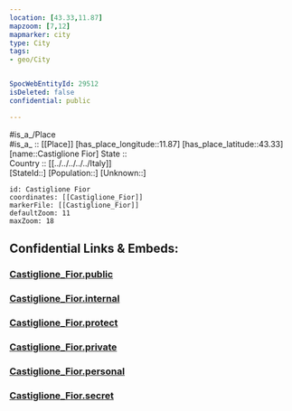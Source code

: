 ```yaml
---
location: [43.33,11.87] 
mapzoom: [7,12] 
mapmarker: city 
type: City
tags:
- geo/City


SpocWebEntityId: 29512
isDeleted: false
confidential: public

---
```

#is_a_/Place  
#is_a_ :: [[Place]] 
[has_place_longitude::11.87] 
[has_place_latitude::43.33] 
[name::Castiglione Fior] 
State ::  
Country :: [[../../../../../Italy]]  
[StateId::] 
[Population::] 
[Unknown::] 


```leaflet
id: Castiglione Fior
coordinates: [[Castiglione_Fior]] 
markerFile: [[Castiglione_Fior]] 
defaultZoom: 11 
maxZoom: 18
```


## Confidential Links & Embeds: 

### [Castiglione_Fior.public](/_public/\Earth\Continent\Europe\Europe~South\Italy\regions~Italy\Tuscany\Arezzo.Province\CityCastiglione_Fior.public.md) 

### [Castiglione_Fior.internal](/_internal/\Earth\Continent\Europe\Europe~South\Italy\regions~Italy\Tuscany\Arezzo.Province\CityCastiglione_Fior.internal.md) 

### [Castiglione_Fior.protect](/_protect/\Earth\Continent\Europe\Europe~South\Italy\regions~Italy\Tuscany\Arezzo.Province\CityCastiglione_Fior.protect.md) 

### [Castiglione_Fior.private](/_private/\Earth\Continent\Europe\Europe~South\Italy\regions~Italy\Tuscany\Arezzo.Province\CityCastiglione_Fior.private.md) 

### [Castiglione_Fior.personal](/_personal/\Earth\Continent\Europe\Europe~South\Italy\regions~Italy\Tuscany\Arezzo.Province\CityCastiglione_Fior.personal.md) 

### [Castiglione_Fior.secret](/_secret/\Earth\Continent\Europe\Europe~South\Italy\regions~Italy\Tuscany\Arezzo.Province\CityCastiglione_Fior.secret.md)

